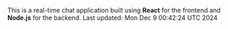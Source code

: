 This is a real-time chat application built using **React** for the frontend and **Node.js** for the backend.
Last updated: Mon Dec  9 00:42:24 UTC 2024
